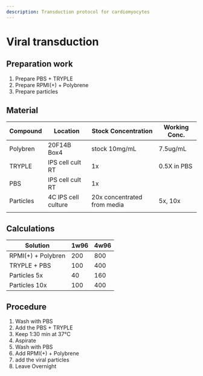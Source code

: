 ```yaml
---
description: Transduction protocol for cardiomyocytes
---
```


# Viral transduction

## Preparation work

1. Prepare PBS + TRYPLE
2. Prepare RPMI(+) + Polybrene
3. Prepare particles

## Material

| Compound  | Location            | Stock Concentration         | Working Conc. |
| --------- | ------------------- | --------------------------- | ------------- |
| Polybren  | 20F14B Box4         | stock 10mg/mL               | 7.5ug/mL      |
| TRYPLE    | IPS cell cult RT    | 1x                          | 0.5X in PBS   |
| PBS       | IPS cell cult RT    | 1x                          |               |
| Particles | 4C IPS cell culture | 20x concentrated from media | 5x, 10x       |
|           |                     |                             |               |

## Calculations

| Solution           | 1w96 | 4w96 |
| ------------------ | ---- | ---- |
| RPMI(+) + Polybren | 200  | 800  |
| TRYPLE + PBS       | 100  | 400  |
| Particles 5x       | 40   | 160  |
| Particles 10x      | 100  | 400  |

## Procedure

1. Wash with PBS
2. Add the PBS + TRYPLE
3. Keep 1:30 min at 37°C
4. Aspirate
5. Wash with PBS
6. Add RPMI(+) + Polybrene
7. add the viral particles
8. Leave Overnight
